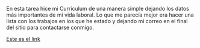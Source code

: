 En esta tarea hice mi Curriculum de una manera simple dejando los datos más importantes de mi vida laboral. Lo que me parecía mejor era hacer una lista con los trabajos en los que he estado y dejando mi correo en el final del sitio para contactarse conmigo. 

<a href="file:///C:/Users/mlaci/OneDrive/Documentos/GitHub/starter/Tareas/Tarea_05/index.html">Este es el link</a>